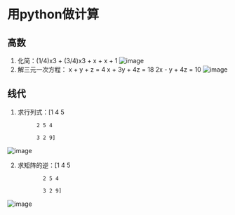# 用python做计算
## 高数
1. 化简：(1/4)x3 + (3/4)x3 + x + x + 1
![image](http://m.qpic.cn/psb?/V102zVW74XkRgr/t9WCW*TyAMJjR5lFabZptZbRx421vI4e3mG.tMeAF4w!/b/dDQBAAAAAAAA&bo=.wHwAAAAAAADByg!&rf=viewer_4)
2. 解三元一次方程： x + y + z = 4   x + 3y + 4z = 18  2x - y + 4z = 10
![image](http://m.qpic.cn/psb?/V102zVW74XkRgr/bgHpwu9Yoar1wAMKHgWjvGbrn*NF99ksaWUFYDwJ6lI!/b/dDEBAAAAAAAA&bo=vQEyAQAAAAADB60!&rf=viewer_4)
## 线代
1. 求行列式：[1 4 5    

             2 5 4      

             3 2 9]      

![image](http://m.qpic.cn/psb?/V102zVW74XkRgr/GFMeqH.Chu4tiMaB8u8NFJqkOUjbZ2Evl7JzBgNx4n8!/b/dDcBAAAAAAAA&bo=kQHtAAAAAAADB18!&rf=viewer_4)        

2. 求矩阵的逆：[1 4 5      

               2 5 4      

               3 2 9]      

 ![image](http://m.qpic.cn/psb?/V102zVW74XkRgr/h0F2jrBTa17jeSaZ*wPZkF1SJxo7ff5Mbjx3L4IH4Jk!/b/dDYBAAAAAAAA&bo=0AEuAQAAAAADB9w!&rf=viewer_4)                      